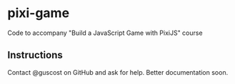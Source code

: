 # pixi-game
Code to accompany "Build a JavaScript Game with PixiJS" course

## Instructions

Contact @guscost on GitHub and ask for help. Better documentation soon.
